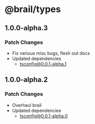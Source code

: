 # @brail/types

## 1.0.0-alpha.3

### Patch Changes

- Fix various misc bugs, flesh out docs
- Updated dependencies
  - tsconfig@0.0.1-alpha.1

## 1.0.0-alpha.2

### Patch Changes

- Overhaul brail
- Updated dependencies
  - tsconfig@0.0.1-alpha.0
